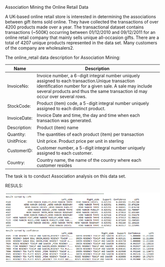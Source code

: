 Association Mining the Online Retail Data


A UK-based online retail store is interested in determining the associations between gift items sold online. 
They have collected the transactions of over 4200 products made over a year. 
The transactional dataset contains transactions (~500K) occurring between 01/12/2010 and 09/12/2011 for an online retail company that mainly sells unique all-occasion gifts. There are a total of 4207 unique products represented in the data set. Many customers of the company are wholesalers2.

The online_retail data description for Association Mining:

| Name     | Description |
| ---      | ---       |
| InvoiceNo: | Invoice number, a 6-digit integral number uniquely assigned to each transaction.Unique transaction identification number for a given sale. A sale may include several products and thus the same transaction id may occur over several rows.         |
| StockCode:     | Product (item) code, a 5-digit integral number uniquely assigned to each distinct product.       |
| InvoiceDate:     | Invoice Date and time, the day and time when each transaction was generated.       |
| Description:     | Product (item) name       |
| Quantity:     | The quantities of each product (item) per transaction      |
| UnitPrice:    | Unit price. Product price per unit in sterling      |
| CustomerID:    | Customer number, a 5-digit integral number uniquely assigned to each customer.     |
| Country:    | Country name, the name of the country where each customer resides   |


The task is to conduct Association analysis on this data set.


RESULS:

![ScreenShot](https://github.com/abnishstha/Datamining/blob/master/association%20Mining/Association_result.PNG)
